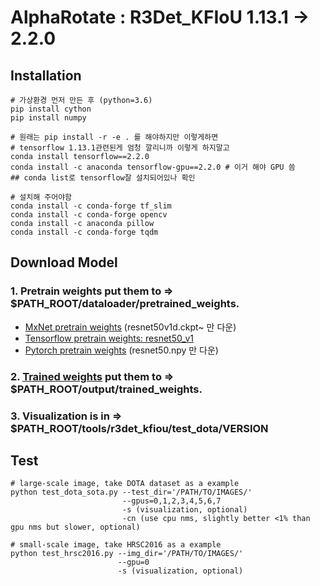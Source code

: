 # AlphaRotate : R3Det_KFIoU 1.13.1 -> 2.2.0

## Installation
```shell
# 가상환경 먼저 만든 후 (python=3.6)
pip install cython
pip install numpy

# 원래는 pip install -r -e . 를 해야하지만 이렇게하면 
# tensorflow 1.13.1관련된게 엄청 깔리니까 이렇게 하지말고
conda install tensorflow==2.2.0
conda install -c anaconda tensorflow-gpu==2.2.0 # 이거 해야 GPU 씀
## conda list로 tensorflow잘 설치되어있나 확인

# 설치해 주어야함
conda install -c conda-forge tf_slim
conda install -c conda-forge opencv
conda install -c anaconda pillow
conda install -c conda-forge tqdm
```

## Download Model
### 1. Pretrain weights put them to => $PATH_ROOT/dataloader/pretrained_weights. 
+ [MxNet pretrain weights](https://drive.google.com/drive/folders/1BM8ffn1WnsRRb5RcuAcyJAHX8NS2M1Gz?usp=sharing) (resnet50v1d.ckpt~ 만 다운)
+ [Tensorflow pretrain weights: resnet50_v1](http://download.tensorflow.org/models/resnet_v1_50_2016_08_28.tar.gz)
+ [Pytorch pretrain weights](https://drive.google.com/drive/folders/14Bx6TK4LVadTtzNFTQj293cKYk_5IurH?usp=sharing) (resnet50.npy 만 다운)

### 2. [Trained weights](https://pan.baidu.com/s/1n5eqqqE0j3dhYgXM-4_k5A) put them to => $PATH_ROOT/output/trained_weights.

### 3. Visualization is in => $PATH_ROOT/tools/r3det_kfiou/test_dota/VERSION

## Test
```shell
# large-scale image, take DOTA dataset as a example
python test_dota_sota.py --test_dir='/PATH/TO/IMAGES/'  
                         --gpus=0,1,2,3,4,5,6,7  
                         -s (visualization, optional)
                         -cn (use cpu nms, slightly better <1% than gpu nms but slower, optional)

# small-scale image, take HRSC2016 as a example
python test_hrsc2016.py --img_dir='/PATH/TO/IMAGES/'  
                        --gpu=0
                        -s (visualization, optional)
``` 

